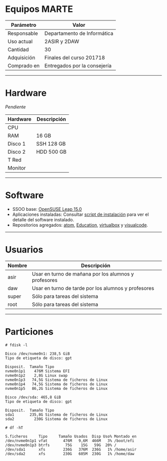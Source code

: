 
# Equipos MARTE

| Parámetro | Valor |
| --------- | ----- |
| Responsable | Departamento de Informática |
| Uso actual  | 2ASIR y 2DAW |
| Cantidad    | 30 |
| Adquisición | Finales del curso 201718 |
| Comprado en | Entregados por la consejería |

---

# Hardware

_Pendiente_

| Hardware | Descripción |
| -------- | ----------- |
| CPU      |
| RAM      | 16 GB |
| Disco 1  | SSH 128 GB |
| Disco 2  | HDD 500 GB |
| T Red    | |
| Monitor  | |

---

# Software

* SSOO base: [OpenSUSE Leap 15.0](opensuse.md)
* Aplicaciones instaladas: Consultar [script de instalación](./files/install.sh) para ver el detalle del software instalado.
* Repositorios agregados: [atom](./files/atom.repo), [Education](./files/Education.repo), [virtualbox](./files/virtualbox.repo) y [visualcode](./files/visualcode.repo).

---

# Usuarios

| Nombre | Descripción |
| ------ | ----------- |
| asir   | Usar en turno de mañana por los alumnos y profesores |
| daw    | Usar en turno de tarde por los alumnos y profesores |
| super  | Sólo para tareas del sistema |
| root   | Sólo para tareas del sistema |

---

# Particiones

```
# fdisk -l

Disco /dev/nvme0n1: 238,5 GiB
Tipo de etiqueta de disco: gpt

Disposit.  Tamaño Tipo
nvme0n1p1    476M Sistema EFI
nvme0n1p2    2,8G Linux swap
nvme0n1p3   74,5G Sistema de ficheros de Linux
nvme0n1p4   74,5G Sistema de ficheros de Linux
nvme0n1p5   86,2G Sistema de ficheros de Linux

Disco /dev/sda: 465,8 GiB
Tipo de etiqueta de disco: gpt

Disposit.  Tamaño Tipo
sda1       235,8G Sistema de ficheros de Linux
sda2         230G Sistema de ficheros de Linux
```

```
# df -hT

S.ficheros     Tipo     Tamaño Usados  Disp Uso% Montado en
/dev/nvme0n1p1 vfat       476M   9,6M  466M   3% /boot/efi
/dev/nvme0n1p3 btrfs       75G    15G   59G  20% /
/dev/sda1      xfs        236G   376M  236G   1% /home/asir
/dev/sda2      xfs        230G   605M  230G   1% /home/daw
```

